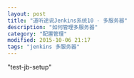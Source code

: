 ```yaml
---
layout: post
title: "道听途说Jenkins系统10 - 多服务器"
description: "如何管理多服务器"
category: "配置管理"
modified: 2015-10-06 21:17
tags: "jenkins 多服务器"
---
```

"test-jb-setup"
